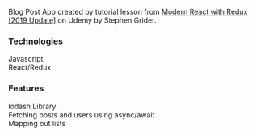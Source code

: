 Blog Post App created by tutorial lesson from [Modern React with Redux [2019 Update]](https://www.udemy.com/react-redux/) on Udemy by Stephen Grider.

### Technologies
Javascript <br>
React/Redux

### Features
lodash Library <br>
Fetching posts and users using async/await <br>
Mapping out lists

